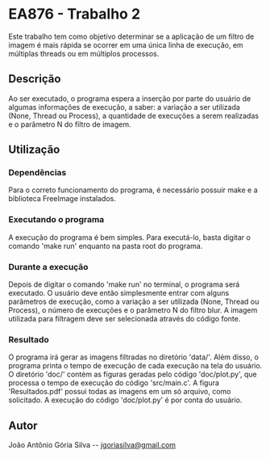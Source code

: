 # EA876 - Trabalho 2

Este trabalho tem como objetivo determinar se a aplicação de um filtro de imagem é mais rápida se ocorrer em uma única linha de execução, em múltiplas threads ou em múltiplos processos.

## Descrição

Ao ser executado, o programa espera a inserção por parte do usuário de algumas informações de execução, a saber: a variação a ser utilizada (None, Thread ou Process), a quantidade de execuções a serem realizadas e o parâmetro N do filtro de imagem.

## Utilização

### Dependências

Para o correto funcionamento do programa, é necessário possuir make e a biblioteca FreeImage instalados.

### Executando o programa

A execução do programa é bem simples. Para executá-lo, basta digitar o comando 'make run' enquanto na pasta root do programa.

### Durante a execução

Depois de digitar o comando 'make run' no terminal, o programa será executado. O usuário deve então simplesmente entrar com alguns parâmetros de execução, como a variação a ser utilizada (None, Thread ou Process), o número de execuções e o parâmetro N do filtro blur. A imagem utilizada para filtragem deve ser selecionada através do código fonte.

### Resultado

O programa irá gerar as imagens filtradas no diretório 'data/'. Além disso, o programa printa o tempo de execução de cada execução na tela do usuário.
O diretório 'doc/' contém as figuras geradas pelo código 'doc/plot.py', que processa o tempo de execução do código 'src/main.c'. A figura 'Resultados.pdf' possui todas as imagens em um só arquivo, como solicitado. A execução do código 'doc/plot.py' é por conta do usuário.

## Autor

João Antônio Gória Silva -- jgoriasilva@gmail.com
